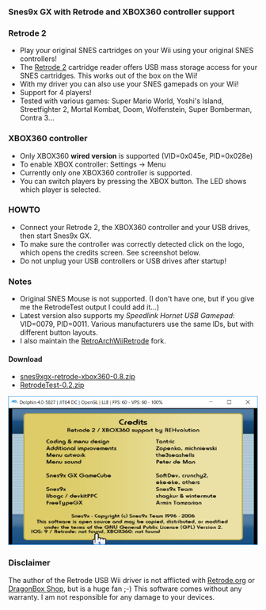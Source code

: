 ### Snes9x GX with Retrode and XBOX360 controller support


### Retrode 2 ###
* Play your original SNES cartridges on your Wii using your original SNES controllers!
* The [Retrode 2](http://www.retrode.org) cartridge reader offers USB mass storage access for your SNES cartridges. This works out of the box on the Wii!
* With my driver you can also use your SNES gamepads on your Wii!
* Support for 4 players!
* Tested with various games: Super Mario World, Yoshi's Island, Streetfighter 2, Mortal Kombat, Doom, Wolfenstein, Super Bomberman, Contra 3...

### XBOX360 controller ### 
* Only XBOX360 **wired version** is supported (VID=0x045e, PID=0x028e)
* To enable XBOX controller: Settings -> Menu
* Currently only one XBOX360 controller is supported.
* You can switch players by pressing the XBOX button. The LED shows which player is selected.  

### HOWTO ###
* Connect your Retrode 2, the XBOX360 controller and your USB drives, then start Snes9x GX.
* To make sure the controller was correctly detected click on the logo, which opens the credits screen. See screenshot below.
* Do not unplug your USB controllers or USB drives after startup!

### Notes
* Original SNES Mouse is not supported. (I don't have one, but if you give me the RetrodeTest output I could add it...)
* Latest version also supports my _Speedlink Hornet USB Gamepad_: VID=0079, PID=0011. Various manufacturers use the same IDs, but with different button layouts. 
* I also maintain the [RetroArchWiiRetrode](https://github.com/revvv/RetroArchWiiRetrode/) fork.

#### Download
* [snes9xgx-retrode-xbox360-0.8.zip](https://github.com/revvv/snes9xgx-retrode/releases/download/0.8/snes9xgx-retrode-xbox360-0.8.zip)
* [RetrodeTest-0.2.zip](https://github.com/revvv/snes9xgx-retrode/releases/download/0.5/RetrodeTest-0.2.zip) 

![Screenshot](snes9xgx-screenshot.png "Snes9x GX Credits screen")

### Disclaimer
The author of the Retrode USB Wii driver is not afflicted with [Retrode.org](http://www.retrode.org) or [DragonBox Shop](https://www.dragonbox.de/en/accessories/cartridge-dumper/retrode-2-cartridge-dumper), but is a huge fan ;-)
This software comes without any warranty. I am not responsible for any damage to your devices.
